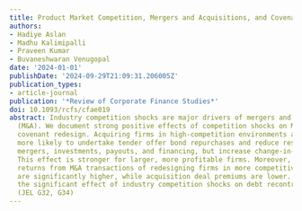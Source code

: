 ```yaml
---
title: Product Market Competition, Mergers and Acquisitions, and Covenant Redesign
authors:
- Hadiye Aslan
- Madhu Kalimipalli
- Praveen Kumar
- Buvaneshwaran Venugopal
date: '2024-01-01'
publishDate: '2024-09-29T21:09:31.206005Z'
publication_types:
- article-journal
publication: '*Review of Corporate Finance Studies*'
doi: 10.1093/rcfs/cfae019
abstract: Industry competition shocks are major drivers of mergers and acquisitions
  (M&A). We document strong positive effects of competition shocks on M&A-related
  covenant redesign. Acquiring firms in high-competition environments are significantly
  more likely to undertake tender offer bond repurchases and reduce restrictions on
  mergers, investments, payouts, and financing, but increase change-in-control covenants.
  This effect is stronger for larger, more profitable firms. Moreover, announcement
  returns from M&A transactions of redesigning firms in more competitive settings
  are significantly higher, while acquisition deal premiums are lower. Our study shows
  the significant effect of industry competition shocks on debt recontracting in M&A.
  (JEL G32, G34)
---
```

